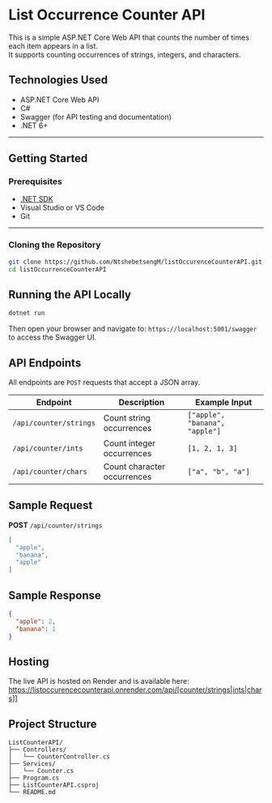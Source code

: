 # List Occurrence Counter API

This is a simple ASP.NET Core Web API that counts the number of times each item appears in a list.  
It supports counting occurrences of strings, integers, and characters.

##  Technologies Used

- ASP.NET Core Web API
- C#
- Swagger (for API testing and documentation)
- .NET 6+

---

##  Getting Started

### Prerequisites

- [.NET SDK](https://dotnet.microsoft.com/en-us/download)
- Visual Studio or VS Code
- Git

---

###  Cloning the Repository

```bash
git clone https://github.com/NtshebetsengM/listOccurenceCounterAPI.git
cd listOccurrenceCounterAPI
```

## Running the API Locally
```bash
dotnet run
```
Then open your browser and navigate to:
`https://localhost:5001/swagger` 
to access the Swagger UI.

##  API Endpoints

All endpoints are `POST` requests that accept a JSON array.

| Endpoint                 | Description                | Example Input                    |
|--------------------------|----------------------------|----------------------------------|
| `/api/counter/strings`   | Count string occurrences   | `["apple", "banana", "apple"]`   |
| `/api/counter/ints`      | Count integer occurrences  | `[1, 2, 1, 3]`                    |
| `/api/counter/chars`     | Count character occurrences| `["a", "b", "a"]`                |

## Sample Request

**POST** `/api/counter/strings`

``` json
[
  "apple",
  "banana",
  "apple"
]
```

## Sample Response
``` json
{
  "apple": 2,
  "banana": 1
}
```

## Hosting
The live API is hosted on Render and is available here:
https://listoccurencecounterapi.onrender.com/api/[counter/strings|ints|chars]]

## Project Structure
``` 
ListCounterAPI/
├── Controllers/
│   └── CounterController.cs
├── Services/
│   └── Counter.cs
├── Program.cs
├── ListCounterAPI.csproj
└── README.md
```

